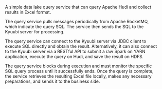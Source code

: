 A simple data lake query service that can query Apache Hudi and collect results in Excel format.

The query service pulls messages periodically from Apache RocketMQ, which indicate the query SQL. The service then sends the SQL to the Kyuubi server for processing. 

The query service can connect to the Kyuubi server via JDBC client to execute SQL directly and obtain the result. Alternatively, it can also connect to the Kyuubi server via a RESTful API to submit a raw Spark on YARN application, execute the query on Hudi, and save the result on HDFS.


The query service blocks during execution and must monitor the specific SQL query process until it successfully ends. Once the query is complete, the service retrieves the resulting Excel file locally, makes any necessary preparations, and sends it to the business side.